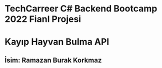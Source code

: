 <h1>TechCarreer C# Backend Bootcamp 2022 Fianl Projesi</h1>
<h1>Kayıp Hayvan Bulma API</h1>
<h2><strong>İsim: </strong>Ramazan Burak Korkmaz</h2>
